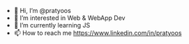 - 👋 Hi, I’m @pratyoos
- 👀 I’m interested in Web & WebApp Dev
- 🌱 I’m currently learning JS
- 📫 How to reach me https://www.linkedin.com/in/pratyoos
